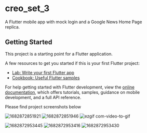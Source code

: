 # creo_set_3

A Flutter mobile app with mock login and a Google News Home Page replica.

## Getting Started

This project is a starting point for a Flutter application.

A few resources to get you started if this is your first Flutter project:

- [Lab: Write your first Flutter app](https://docs.flutter.dev/get-started/codelab)
- [Cookbook: Useful Flutter samples](https://docs.flutter.dev/cookbook)

For help getting started with Flutter development, view the
[online documentation](https://docs.flutter.dev/), which offers tutorials,
samples, guidance on mobile development, and a full API reference.

Please find project screenshots below

![1682872851921](https://user-images.githubusercontent.com/121536626/235365264-3ab6ce7c-c424-4151-9811-19165e424426.jpg)
![1682872851946](https://user-images.githubusercontent.com/121536626/235365266-7ab5b090-9561-4858-9b04-70f5139582ac.jpg)
![ezgif com-video-to-gif](https://user-images.githubusercontent.com/121536626/235365373-1a9ed4d5-8817-4d2c-879f-8ce3af02e4b1.gif)

![1682872953445](https://user-images.githubusercontent.com/121536626/235365419-c49b0797-3454-4298-9a0f-32ddf5827562.jpg)
![1682872953416](https://user-images.githubusercontent.com/121536626/235365425-3680f360-f350-4e5c-94e7-50311edda990.jpg)
![1682872953430](https://user-images.githubusercontent.com/121536626/235365429-531e1814-37a7-463f-99d2-0cb52349d35a.jpg)

